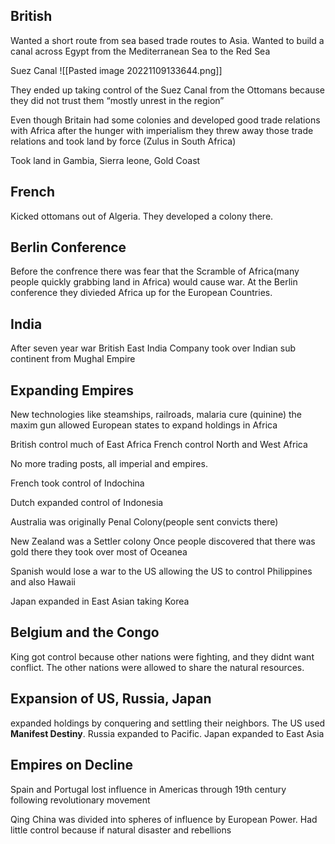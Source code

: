 ## British
Wanted a short route from sea based trade routes to Asia. Wanted to build a canal across Egypt from the Mediterranean Sea to the Red Sea

Suez Canal
![[Pasted image 20221109133644.png]]

They ended up taking control of the Suez Canal from the Ottomans because they did not trust them “mostly unrest in the region”

Even though Britain had some colonies and developed good trade relations with Africa after the hunger with imperialism they threw away those trade relations and took land by force (Zulus in South Africa)

Took land in Gambia, Sierra leone, Gold Coast 

## French
Kicked ottomans out of Algeria. They developed a colony there.

## Berlin Conference
Before the confrence there was fear that the Scramble of Africa(many people quickly grabbing land in Africa) would cause war. At the Berlin conference they divieded Africa up for the European Countries.

## India
After seven year war British East India Company took over Indian sub continent from Mughal Empire

## Expanding Empires
New technologies like steamships, railroads, malaria cure (quinine) the maxim gun allowed European states to expand holdings in Africa

British control much of East Africa
French control North and West Africa

No more trading posts, all imperial and empires.

French took control of Indochina

Dutch expanded control of Indonesia

Australia was originally Penal Colony(people sent convicts there)

New Zealand was a Settler colony
Once people discovered that there was gold there they took over most of Oceanea

Spanish would lose a war to the US allowing the US to control Philippines and also Hawaii

Japan expanded in East Asian taking Korea

## Belgium and the Congo
King got control because other nations were fighting, and they didnt want conflict. The other nations were allowed to share the natural resources.

## Expansion of US, Russia, Japan
expanded holdings by conquering and settling their neighbors. The US used **Manifest Destiny**. Russia expanded to Pacific. Japan expanded to East Asia

## Empires on Decline
Spain and Portugal lost influence in Americas through 19th century following revolutionary movement

Qing China was divided into spheres of influence by European Power. Had little control because if natural disaster and rebellions

